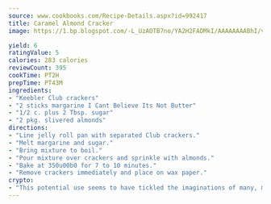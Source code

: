 ```yaml
---
source: www.cookbooks.com/Recipe-Details.aspx?id=992417
title: Caramel Almond Cracker
image: https://1.bp.blogspot.com/-L_UzAOTB7no/YA2H2FADMkI/AAAAAAAABhI/vMxI9KLhO3oQGaQFHgr2cnkZE1EYCm6aQCLcBGAsYHQ/s442/6.png

yield: 6
ratingValue: 5
calories: 283 calories
reviewCount: 395
cookTime: PT2H
prepTime: PT43M
ingredients:
- "Keebler Club crackers"
- "2 sticks margarine I Cant Believe Its Not Butter"
- "1/2 c. plus 2 Tbsp. sugar"
- "2 pkg. slivered almonds"
directions:
- "Line jelly roll pan with separated Club crackers."
- "Melt margarine and sugar."
- "Bring mixture to boil."
- "Pour mixture over crackers and sprinkle with almonds."
- "Bake at 350u00b0 for 7 to 10 minutes."
- "Remove crackers immediately and place on wax paper."
crypto:
- "This potential use seems to have tickled the imaginations of many, many bitcoin fanciers."
---
```

